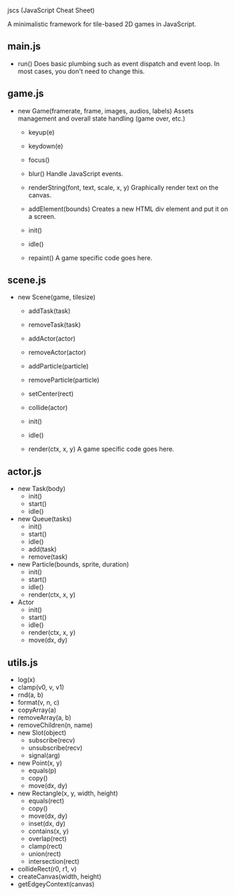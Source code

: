 jscs (JavaScript Cheat Sheet)

A minimalistic framework for tile-based 2D games in JavaScript.

main.js
-------
 * run()
   Does basic plumbing such as event dispatch and event loop.
   In most cases, you don't need to change this.

game.js
-------
 * new Game(framerate, frame, images, audios, labels)
   Assets management and overall state handling (game over, etc.)

   - keyup(e)
   - keydown(e)
   - focus()
   - blur()
     Handle JavaScript events.
   
   - renderString(font, text, scale, x, y)
     Graphically render text on the canvas.
   
   - addElement(bounds)
     Creates a new HTML div element and put it on a screen.

   - init()
   - idle()
   - repaint()
     A game specific code goes here.

scene.js
-------
 * new Scene(game, tilesize)

   - addTask(task)
   - removeTask(task)
   - addActor(actor)
   - removeActor(actor)
   - addParticle(particle)
   - removeParticle(particle)
   - setCenter(rect)
   - collide(actor)

   - init()
   - idle()
   - render(ctx, x, y)
     A game specific code goes here.

actor.js
--------
 * new Task(body)
   - init()
   - start()
   - idle()
 * new Queue(tasks)
   - init()
   - start()
   - idle()
   - add(task)
   - remove(task)
 * new Particle(bounds, sprite, duration)
   - init()
   - start()
   - idle()
   - render(ctx, x, y) 
 * Actor
   - init()
   - start()
   - idle()
   - render(ctx, x, y) 
   - move(dx, dy)
 
utils.js
--------
 * log(x)
 * clamp(v0, v, v1)
 * rnd(a, b)
 * format(v, n, c)
 * copyArray(a)
 * removeArray(a, b)
 * removeChildren(n, name)
 * new Slot(object)
   - subscribe(recv)
   - unsubscribe(recv)
   - signal(arg)
 * new Point(x, y)
   - equals(p)
   - copy()
   - move(dx, dy)
 * new Rectangle(x, y, width, height)
   - equals(rect)
   - copy()
   - move(dx, dy)
   - inset(dx, dy)
   - contains(x, y)
   - overlap(rect)
   - clamp(rect)
   - union(rect)
   - intersection(rect)
 * collideRect(r0, r1, v)
 * createCanvas(width, height)
 * getEdgeyContext(canvas)
 
